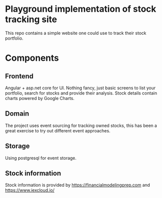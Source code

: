 # Playground implementation of stock tracking site

This repo contains a simple website one could use to track their stock portfolio.

# Components

## Frontend

Angular + asp.net core for UI. Nothing fancy, just basic screens to list your portfolio, search for stocks and provide their analysis.
Stock details contain charts powered by Google Charts.

## Domain

The project uses event sourcing for tracking owned stocks, this has been a great exercise to try out different event approaches.

## Storage

Using postgresql for event storage.

## Stock information

Stock information is provided by https://financialmodelingprep.com and https://www.iexcloud.io/
